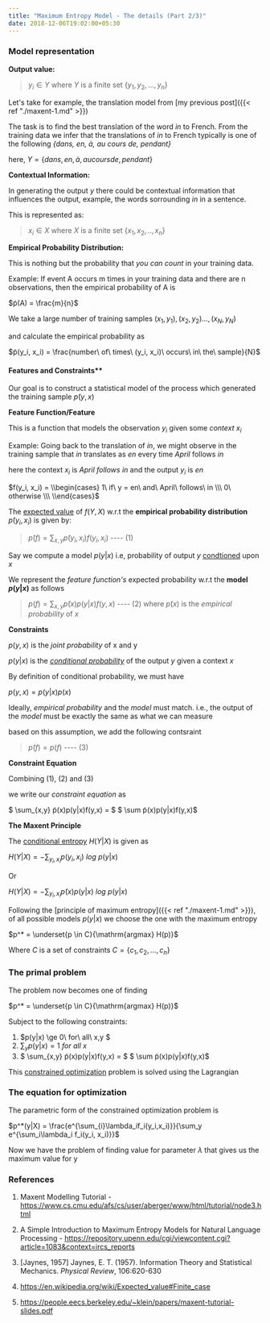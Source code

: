 ```yaml
---
title: "Maximum Entropy Model - The details (Part 2/3)"
date: 2018-12-06T19:02:00+05:30
---
```


### Model representation

**Output value:** 
> $y_i \in Y$
> where $Y$ is a finite set $\{y_1, y_2,...,y_n\}$

Let's take for example, the translation model from [my previous post]({{< ref "./maxent-1.md" >}})

The task is to find the best translation of the word _in_ to French. From the training data we infer that the translations of _in_ to French typically is one of the following
_{dans, en, à, au cours de, pendant}_

here, $Y = \{dans, en, à, au cours de, pendant\}$

**Contextual Information:**

In generating the output $y$ there could be contextual information that influences the output, example, the words sorrounding _in_ in a sentence.

This is represented as:

> $x_i \in X$
> where $X$ is a finite set $\{x_1, x_2,..,x_n\}$

**Empirical Probability Distribution:**

This is nothing but the probability that _you can count_ in your training data.

Example: If event A occurs m times in your training data and there are n observations,  then the empirical probability of A is

$p̃(A) = \frac{m}{n}$

We take a large number of training samples $(x_1, y_1), (x_2, y_2)...,(x_N, y_N)$

and calculate the empirical probability as

$p̃(y_i, x_i) = \frac{number\ of\ times\ (y_i, x_i)\ occurs\ in\ the\ sample}{N}$

#### Features and Constraints**

Our goal is to construct a statistical model of the process which generated the training sample $p̃(y,x)$

**Feature Function/Feature**

This is a function that models the observation $y_i$ given some _context_ $x_i$ 

Example:
Going back to the translation of _in_, we might observe in the training sample that _in_ translates as _en_ every time _April_ follows _in_

here the context $x_i$ is _April follows in_ and the output $y_i$ is _en_

$f(y_i, x_i) = \\begin{cases}
              1\ if\ y = en\ and\ April\ follows\ in \\\ 
              0\ otherwise \\\
          \\end{cases}$


The [expected value](https://en.wikipedia.org/wiki/Expected_value#Finite_case) of $f(Y, X)$ w.r.t the **empirical probability distribution** $p̃(y_i, x_i)$ is given by:

> $p̃(f) = \sum_{x,y}p̃(y_i, x_i)f(y_i, x_i)$ ---- (1)

Say we compute a model $p(y|x)$ 
i.e, probability of output $y$ [condtioned](http://setosa.io/conditional/) upon $x$

We represent the _feature function's_ expected probability w.r.t the __model $p(y|x)$__ as follows

> $p(f) = \sum_{x,y}p̃(x)p(y|x)f(y,x)$ ---- (2)
> where $p̃(x)$ is the _empirical probability_ of $x$

**Constraints**

$p(y,x)$ is the _joint probability_ of x and y

$p(y|x)$ is the [_conditional probability_](https://en.wikipedia.org/wiki/Conditional_probability) of the output $y$ given a context $x$

By definition of conditional probability, we must have

$p(y,x) = p(y|x)p(x)$

Ideally, _empirical probability_ and the _model_ must match. i.e., the output of the _model_ must be exactly the same as what we can measure

based on this assumption, we add the following contsraint

> $p̃(f) = p(f)$ ---- (3)

**Constraint Equation**

Combining (1), (2) and (3)

we write our _constraint equation_ as 

$ \sum_{x,y} p̃(x)p(y|x)f(y,x) = $ $ \sum p̃(x)p(y|x)f(y,x)$

**The Maxent Principle**

The [conditional entropy](https://en.wikipedia.org/wiki/Conditional_entropy) $H(Y|X)$ is given as

$H(Y|X) = - \sum_{y_i,x_i} p(y_i, x_i)\ log\ p(y|x)$

Or

$H(Y|X) = - \sum_{y_i,x_i} p̃(x)p(y|x)\ log\ p(y|x)$

Following the [principle of maximum entropy]({{< ref "./maxent-1.md" >}}), of all possible models $p(y|x)$ we choose the one with the maximum entropy

$p^* = \underset{p \in C}{\mathrm{argmax} H(p)}$

Where $C$ is a set of constraints $C = \{c_1, c_2,..., c_n\}$

### The primal problem

The problem now becomes one of finding

$p^* = \underset{p \in C}{\mathrm{argmax} H(p)}$

Subject to the following constraints:

1. $p(y|x) \ge 0\ for\ all\  x,y $
2. $\sum_{y}p(y|x) = 1\ for\ all\ x$
3. $ \sum_{x,y} p̃(x)p(y|x)f(y,x) = $ $ \sum p̃(x)p(y|x)f(y,x)$


This [constrained optimization](https://www.khanacademy.org/math/multivariable-calculus/applications-of-multivariable-derivatives/lagrange-multipliers-and-constrained-optimization/v/constrained-optimization-introduction) problem is solved using the Lagrangian

### The equation for optimization

The parametric form of the constrained optimization problem is

$p^*(y|X) = \frac{e^{\sum_{i}\lambda_if_i(y_i,x_i)}}{\sum_y e^{\sum_i\lambda_i f_i(y_i, x_i)}}$

Now we have the problem of finding value for parameter $\lambda$ that gives us the maximum value for y

### References

1. Maxent Modelling Tutorial - https://www.cs.cmu.edu/afs/cs/user/aberger/www/html/tutorial/node3.html

2. A Simple Introduction to Maximum Entropy Models for Natural Language Processing - https://repository.upenn.edu/cgi/viewcontent.cgi?article=1083&context=ircs_reports

3. [Jaynes, 1957] Jaynes, E. T. (1957). Information Theory and Statistical Mechanics. _Physical Review_, 106:620-630

4. https://en.wikipedia.org/wiki/Expected_value#Finite_case

5. https://people.eecs.berkeley.edu/~klein/papers/maxent-tutorial-slides.pdf